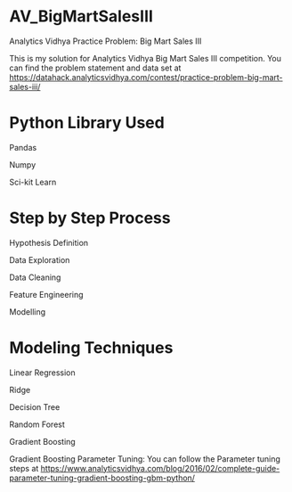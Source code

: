 # AV_BigMartSalesIII
Analytics Vidhya Practice Problem: Big Mart Sales III

This is my solution for Analytics Vidhya Big Mart Sales III competition. You can find the problem statement and data set at https://datahack.analyticsvidhya.com/contest/practice-problem-big-mart-sales-iii/

# Python Library Used

Pandas

Numpy

Sci-kit Learn

# Step by Step Process

Hypothesis Definition

Data Exploration

Data Cleaning

Feature Engineering

Modelling 

# Modeling Techniques 

Linear Regression

Ridge 

Decision Tree

Random Forest

Gradient Boosting

Gradient Boosting Parameter Tuning: You can follow the Parameter tuning steps at https://www.analyticsvidhya.com/blog/2016/02/complete-guide-parameter-tuning-gradient-boosting-gbm-python/
